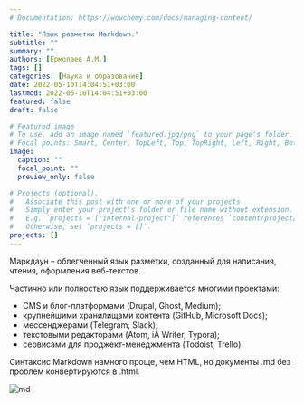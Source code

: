 ```yaml
---
# Documentation: https://wowchemy.com/docs/managing-content/

title: "Язык разметки Markdown."
subtitle: ""
summary: ""
authors: [Ермолаев А.М.]
tags: []
categories: [Наука и образование]
date: 2022-05-10T14:04:51+03:00
lastmod: 2022-05-10T14:04:51+03:00
featured: false
draft: false

# Featured image
# To use, add an image named `featured.jpg/png` to your page's folder.
# Focal points: Smart, Center, TopLeft, Top, TopRight, Left, Right, BottomLeft, Bottom, BottomRight.
image:
  caption: ""
  focal_point: ""
  preview_only: false

# Projects (optional).
#   Associate this post with one or more of your projects.
#   Simply enter your project's folder or file name without extension.
#   E.g. `projects = ["internal-project"]` references `content/project/deep-learning/index.md`.
#   Otherwise, set `projects = []`.
projects: []
---
```

Маркдаун – облегченный язык разметки, созданный для написания, чтения, оформления веб-текстов.

Частично или полностью язык поддерживается многими проектами:

- CMS и блог-платформами (Drupal, Ghost, Medium);
- крупнейшими хранилищами контента (GitHub, Microsoft Docs);
- мессенджерами (Telegram, Slack);
- текстовыми редакторами (Atom, iA Writer, Typora);
- сервисами для проджект-менеджмента (Todoist, Trello).

Синтаксис Markdown намного проще, чем HTML, но документы .md без проблем конвертируются в .html.

![md](https://avatars.mds.yandex.net/i?id=2a0000017a0995b7b43e851c514b2c214749-4868957-images-thumbs&n=13)